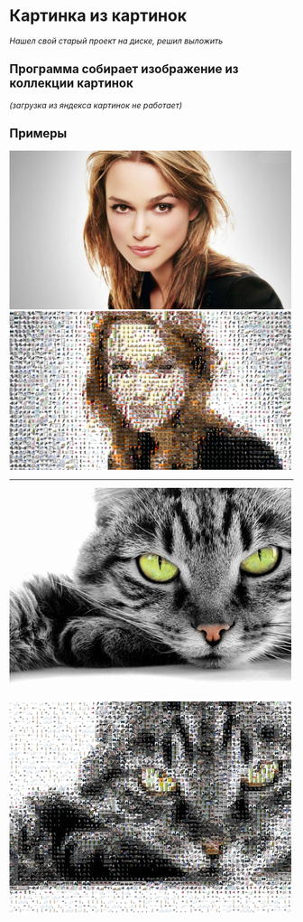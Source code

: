 # Картинка из картинок
_Нашел свой старый проект на диске, решил выложить_

## Программа собирает изображение из коллекции картинок 
_(загрузка из яндекса картинок не работает)_


## Примеры

<img src="imgExample/66-keira-knightley.jpg" width="500" >
<img src="imgExample/result1.jpg" width="500"> 

____

<img src="imgExample/180134_or.jpg"  width="500">  
<img src="imgExample/result2.jpg" width="500"> 

